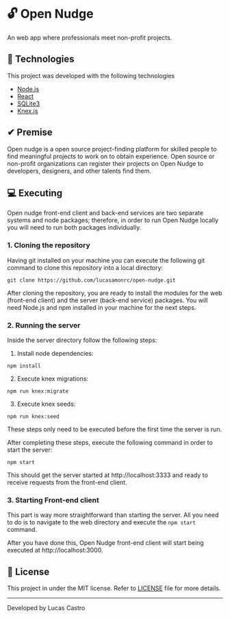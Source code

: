 # 🔓 Open Nudge
An web app where professionals meet non-profit projects.

## 🔬 Technologies
This project was developed with the following technologies
- [Node.js](https://nodejs.org/en/)
- [React](https://reactjs.org)
- [SQLite3](https://www.sqlite.org/index.html)
- [Knex.js](http://knexjs.org/)

## ✔ Premise
Open nudge is a open source project-finding platform for skilled people to find meaningful projects to work on to obtain experience. Open source or non-profit organizations can register their projects on Open Nudge to developers, designers, and other talents find them.

## 💻 Executing
Open nudge front-end client and back-end services are two separate systems and node packages; therefore, in order to run Open Nudge locally you will need to run both packages individually.

### 1. Cloning the repository
Having git installed on your machine you can execute the following git command to clone this repository into a local directory:

```
git clone https://github.com/lucasamonrc/open-nudge.git
```
After cloning the repository, you are ready to install the modules for the web (front-end client) and the server (back-end service) packages. You will need Node.js and npm installed in your machine for the next steps.

### 2. Running the server
Inside the server directory follow the following steps:

1. Install node dependencies:
```
npm install
```
2. Execute knex migrations:
```
npm run knex:migrate
```
3. Execute knex seeds:
```
npm run knex:seed
```

These steps only need to be executed before the first time the server is run.

After completing these steps, execute the following command in order to start the server:
```
npm start
```

This should get the server started at http://localhost:3333 and ready to receive requests from the front-end client.

### 3. Starting Front-end client
This part is way more straightforward than starting the server. All you need to do is to navigate to the web directory and execute the `npm start` command.

After you have done this, Open Nudge front-end client will start being executed at http://localhost:3000.


## :memo: License
This project in under the MIT license. Refer to [LICENSE](LICENSE.md) file for more details.

---
Developed by Lucas Castro
